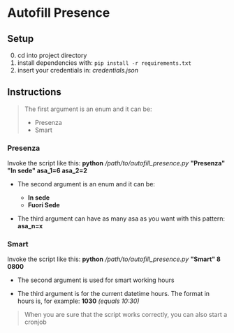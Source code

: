 # Autofill Presence

## Setup

0. cd into project directory
1. install dependencies with: `pip install -r requirements.txt` 
2. insert your credentials in: *credentials.json*

## Instructions

> The first argument is an enum and it can be:
> - Presenza
> - Smart

### Presenza

Invoke the script like this: **python** */path/to/autofill_presence.py* **"Presenza" "In sede" asa_1=6 asa_2=2**

 - The second argument is an enum and it can be:
	 - **In sede**
	 - **Fuori Sede**

- The third argument can have as many asa as you want with this pattern: **asa_n=x**

### Smart

Invoke the script like this: **python** */path/to/autofill_presence.py* **"Smart" 8 0800**

- The second argument is used for smart working hours

- The third argument is for the current datetime hours. The format in hours is, for example: **1030** *(equals 10:30)*


> When you are sure that the script works correctly, you can also start a cronjob
